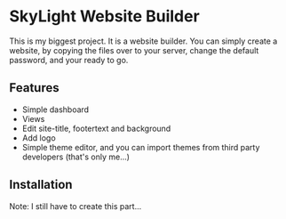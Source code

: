 # SkyLight Website Builder
This is my biggest project. It is a website builder. You can simply create a website, by copying the files over to your server, change the default password, and your ready to go.

## Features
- Simple dashboard
- Views
- Edit site-title, footertext and background
- Add logo
- Simple theme editor, and you can import themes from third party developers (that's only me...)

## Installation
Note: I still have to create this part...
